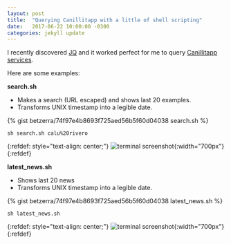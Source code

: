 ```yaml
---
layout: post
title:  "Querying Canillitapp with a little of shell scripting"
date:   2017-06-22 10:00:00 -0300
categories: jekyll update
---
```


I recently discovered [JQ](https://github.com/stedolan/jq) and it worked perfect for me to query [Canillitapp services](https://github.com/Canillitapp/headlines-api).

Here are some examples:

**search.sh**

- Makes a search (URL escaped) and shows last 20 examples. 
- Transforms UNIX timestamp into a legible date.

{% gist betzerra/74f97e4b8693f725aed56b5f60d04038 search.sh %}

`sh search.sh calu%20rivero`

{:refdef: style="text-align: center;"}
![terminal screenshot]({{site.url}}/assets/canillitapp_terminal_001.png){:width="700px"}
{:refdef}

**latest_news.sh**

- Shows last 20 news
- Transforms UNIX timestamp into a legible date.

{% gist betzerra/74f97e4b8693f725aed56b5f60d04038 latest_news.sh %}

`sh latest_news.sh`

{:refdef: style="text-align: center;"}
![terminal screenshot]({{site.url}}/assets/canillitapp_terminal_002.png){:width="700px"}
{:refdef}
